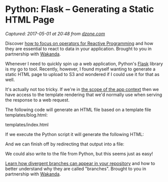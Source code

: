 # Python: Flask – Generating a Static HTML Page

_Captured: 2017-05-01 at 20:48 from [dzone.com](https://dzone.com/articles/python-flask-generating-a-static-html-page?edition=293882&utm_source=Daily%20Digest&utm_medium=email&utm_campaign=dd%202017-05-01)_

Discover [how to focus on operators for Reactive Programming](https://dzone.com/go?i=190137&u=https%3A%2F%2Fblog.wakanda.io%2Freactive-programming-operators%2F%3Futm_source%3Ddzone%26utm_campaign%3Dblog-article%26utm_medium%3Dreferral) and how they are essential to react to data in your application. Brought to you in partnership with [Wakanda](https://dzone.com/go?i=190137&u=https%3A%2F%2Fwww.wakanda.io%2F).

Whenever I need to quickly spin up a web application, Python's [Flask](http://flask.pocoo.org/) library is my go to tool. Recently, however, I found myself wanting to generate a static HTML page to upload to S3 and wondered if I could use it for that as well.

It's actually not too tricky. If we're in [the scope of the app context](http://stackoverflow.com/questions/31830663/how-to-render-template-in-flask-without-using-request-context) then we have access to the template rendering that we'd normally use when serving the response to a web request.

The following code will generate an HTML file based on a template file templates/blog.html:

templates/index.html

If we execute the Python script it will generate the following HTML:

And we can finish off by redirecting that output into a file:

We could also write to the file from Python, but this seems just as easy!

[Learn how divergent branches can appear in your repository](https://dzone.com/go?i=190138&u=https%3A%2F%2Fblog.wakanda.io%2Fanimated-git-4-understand-divergent-branches-appear-fetching-remote-repository%2F%3Futm_source%3Ddzone%26utm_campaign%3Dblog-article%26utm_medium%3Dreferral) and how to better understand why they are called "branches". Brought to you in partnership with [Wakanda](https://dzone.com/go?i=190138&u=https%3A%2F%2Fwww.wakanda.io%2F).
